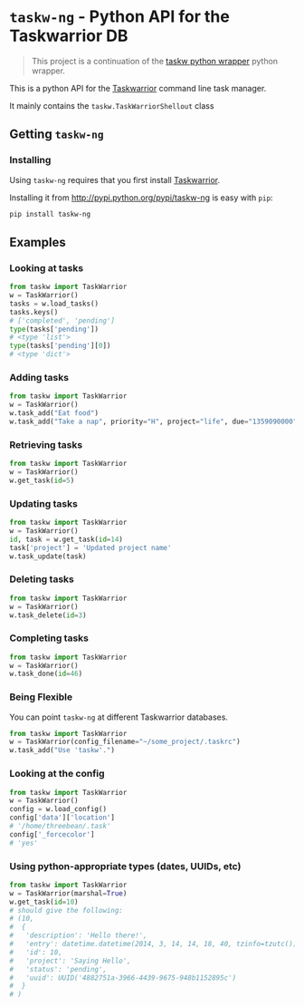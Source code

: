 # `taskw-ng` - Python API for the Taskwarrior DB

> This project is a continuation of the [taskw python
wrapper](https://github.com/ralphbean/taskw) python wrapper.

This is a python API for the [Taskwarrior](http://taskwarrior.org) command line
task manager.

It mainly contains the `taskw.TaskWarriorShellout` class

## Getting `taskw-ng`

### Installing

Using `taskw-ng` requires that you first install [Taskwarrior](http://taskwarrior.org).

Installing it from http://pypi.python.org/pypi/taskw-ng is easy with `pip`:

```sh
pip install taskw-ng
```

## Examples

### Looking at tasks

```python
from taskw import TaskWarrior
w = TaskWarrior()
tasks = w.load_tasks()
tasks.keys()
# ['completed', 'pending']
type(tasks['pending'])
# <type 'list'>
type(tasks['pending'][0])
# <type 'dict'>
```

### Adding tasks

```python
from taskw import TaskWarrior
w = TaskWarrior()
w.task_add("Eat food")
w.task_add("Take a nap", priority="H", project="life", due="1359090000")
```

### Retrieving tasks

```python
from taskw import TaskWarrior
w = TaskWarrior()
w.get_task(id=5)
```

### Updating tasks

```python
from taskw import TaskWarrior
w = TaskWarrior()
id, task = w.get_task(id=14)
task['project'] = 'Updated project name'
w.task_update(task)
```

### Deleting tasks

```python
from taskw import TaskWarrior
w = TaskWarrior()
w.task_delete(id=3)
```

### Completing tasks

```python
from taskw import TaskWarrior
w = TaskWarrior()
w.task_done(id=46)
```

### Being Flexible

You can point `taskw-ng` at different Taskwarrior databases.

```python
from taskw import TaskWarrior
w = TaskWarrior(config_filename="~/some_project/.taskrc")
w.task_add("Use 'taskw'.")
```

### Looking at the config

```python
from taskw import TaskWarrior
w = TaskWarrior()
config = w.load_config()
config['data']['location']
# '/home/threebean/.task'
config['_forcecolor']
# 'yes'
```

### Using python-appropriate types (dates, UUIDs, etc)

```python
from taskw import TaskWarrior
w = TaskWarrior(marshal=True)
w.get_task(id=10)
# should give the following:
# (10,
#  {
#   'description': 'Hello there!',
#   'entry': datetime.datetime(2014, 3, 14, 14, 18, 40, tzinfo=tzutc())
#   'id': 10,
#   'project': 'Saying Hello',
#   'status': 'pending',
#   'uuid': UUID('4882751a-3966-4439-9675-948b1152895c')
#  }
# )
```
